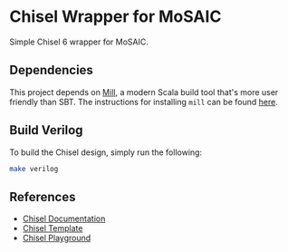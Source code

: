 # Chisel Wrapper for MoSAIC

Simple Chisel 6 wrapper for MoSAIC.

## Dependencies

This project depends on [Mill](https://mill-build.com/), a modern Scala build tool that's more user friendly than SBT. The instructions for installing `mill` can be found [here](https://www.chisel-lang.org/docs/installation#mill).

## Build Verilog

To build the Chisel design, simply run the following:

```bash
make verilog
```

## References

- [Chisel Documentation](https://www.chisel-lang.org/docs)
- [Chisel Template](https://github.com/chipsalliance/chisel-template)
- [Chisel Playground](https://github.com/OSCPU/chisel-playground)
